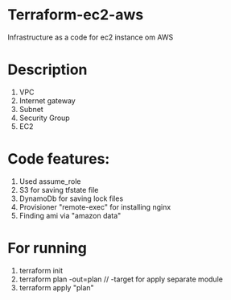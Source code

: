 # Terraform-ec2-aws
Infrastructure as a code for ec2 instance om AWS

# Description 

1. VPC
2. Internet gateway
2. Subnet
3. Security Group
4. EC2

# Code features:
1. Used assume_role
2. S3 for saving tfstate file
3. DynamoDb for saving lock files
4. Provisioner "remote-exec" for installing nginx
5. Finding ami via "amazon data"

# For running
1. terraform init
2. terraform plan -out=plan // -target for apply separate module
3. terraform apply "plan"
